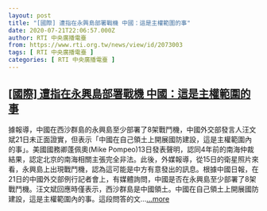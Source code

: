 ```yaml
---
layout: post
title: "[國際] 遭指在永興島部署戰機 中國：這是主權範圍的事"
date: 2020-07-21T22:06:57.000Z
author: RTI 中央廣播電臺
from: https://www.rti.org.tw/news/view/id/2073003
tags: [ RTI 中央廣播電臺 ]
categories: [ RTI 中央廣播電臺 ]
---
```

<!--1595369217000-->
[[國際] 遭指在永興島部署戰機 中國：這是主權範圍的事](https://www.rti.org.tw/news/view/id/2073003)
------

<div>
據報導，中國在西沙群島的永興島至少部署了8架戰鬥機，中國外交部發言人汪文斌21日未正面證實，但表示「中國在自己領土上開展國防建設，這是主權範圍內的事」。美國國務卿蓬佩奧(Mike Pompeo)13日發表聲明，認同4年前的南海仲裁結果，認定北京的南海相關主張完全非法。此後，外媒報導，從15日的衛星照片來看，永興島上出現戰鬥機，認為這可能是中方有意發出的訊息。根據中國日報，在21日的中國外交部例行記者會上，有媒體詢問，中國是否在永興島至少部署了8架戰鬥機。汪文斌回應時僅表示，西沙群島是中國領土。中國在自己領土上開展國防建設，這是主權範圍內的事。這段問答的文...<a target="_blank" href="https://www.rti.org.tw/news/view/id/2073003">...more</a>
</div>
